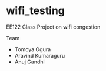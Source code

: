 # wifi_testing
EE122 Class Project on wifi congestion

Team
- Tomoya Ogura
- Aravind Kumaraguru
- Anuj Gandhi
